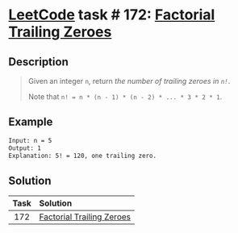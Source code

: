 # [LeetCode][leetcode] task # 172: [Factorial Trailing Zeroes][task]

Description
-----------

> Given an integer `n`, return _the number of trailing zeroes in `n!`_.
> 
> Note that `n! = n * (n - 1) * (n - 2) * ... * 3 * 2 * 1`.

Example
-------

```sh
Input: n = 5
Output: 1
Explanation: 5! = 120, one trailing zero.
```

Solution
--------

| Task | Solution                              |
|:----:|:--------------------------------------|
| 172  | [Factorial Trailing Zeroes][solution] |


[leetcode]: <http://leetcode.com/>
[task]: <https://leetcode.com/problems/factorial-trailing-zeroes/>
[solution]: <https://github.com/wellaxis/praxis-leetcode/blob/main/src/main/java/com/witalis/praxis/leetcode/task/h2/p172/option/Practice.java>
